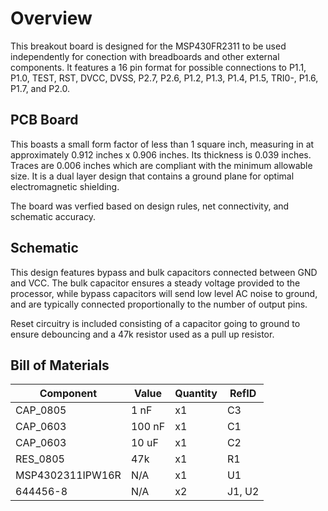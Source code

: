 # Overview

This breakout board is designed for the MSP430FR2311 to be used independently for
conection with breadboards and other external components. It features a 16 pin format
for possible connections to P1.1, P1.0, TEST, RST, DVCC, DVSS, P2.7, P2.6, P1.2, P1.3, 
P1.4, P1.5, TRI0-, P1.6, P1.7, and P2.0.

## PCB Board

This boasts a small form factor of less than 1 square inch, measuring in at 
approximately 0.912 inches x 0.906 inches. Its thickness is 0.039 inches. Traces
are 0.006 inches which are compliant with the minimum allowable size. It is a dual 
layer design that contains a ground plane for optimal electromagnetic shielding.

The board was verfied based on design rules, net connectivity, and schematic accuracy.

## Schematic

This design features bypass and bulk capacitors connected between GND and VCC. 
The bulk capacitor ensures a steady voltage provided to the processor, while
bypass capacitors will send low level AC noise to ground, and are typically 
connected proportionally to the number of output pins.

Reset circuitry is included consisting of a capacitor going to ground
to ensure debouncing and a 47k resistor used as a pull up resistor.
 
## Bill of Materials

| Component         | Value         | Quantity      | RefID         |
| ----------------- | ------------- | ------------- | ------------- |
| CAP_0805          | 1 nF	        | x1            | C3            |
| CAP_0603          | 100 nF        | x1            | C1            |
| CAP_0603          | 10 uF         | x1            | C2            |
| RES_0805          | 47k	        | x1            | R1            |
| MSP4302311IPW16R  | N/A           | x1            | U1            |
| 644456-8          | N/A	        | x2            | J1, U2        |